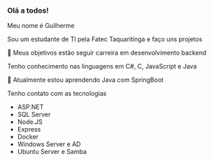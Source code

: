 ### Olá a todos!

Meu nome é Guilherme

Sou um estudante de TI pela Fatec Taquaritinga e faço uns projetos

🔭 Meus objetivos estão seguir carreira em desenvolvimento backend

Tenho conhecimento nas linguagens em C#, C, JavaScript e Java

🌱 Atualmente estou aprendendo Java com SpringBoot

Tenho contato com as tecnologias
* ASP.NET
* SQL Server
* Node.JS
* Express
* Docker
* Windows Server e AD
* Ubuntu Server e Samba




<!--
**GuiSilva77/GuiSilva77** is a ✨ _special_ ✨ repository because its `README.md` (this file) appears on your GitHub profile.

Here are some ideas to get you started:

- 🔭 I’m currently working on ...
- 🌱 I’m currently learning ...
- 👯 I’m looking to collaborate on ...
- 🤔 I’m looking for help with ...
- 💬 Ask me about ...
- 📫 How to reach me: ...
- 😄 Pronouns: ...
- ⚡ Fun fact: ...
-->
